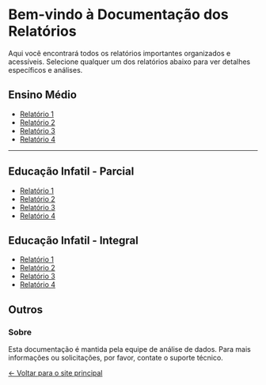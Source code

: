 # Bem-vindo à Documentação dos Relatórios

Aqui você encontrará todos os relatórios importantes organizados e acessíveis. Selecione qualquer um dos relatórios abaixo para ver detalhes específicos e análises.

## Ensino Médio

- [Relatório 1](report-1/index.md)
- [Relatório 2](report-2/index.md)
- [Relatório 3](report-3/index.md)
- [Relatório 4](report-4/index.md)

---
## Educação Infatil - Parcial
- [Relatório 1](report-1/index.md)
- [Relatório 2](report-2/index.md)
- [Relatório 3](report-3/index.md)
- [Relatório 4](report-4/index.md)


## Educação Infatil - Integral
- [Relatório 1](report-1/index.md)
- [Relatório 2](report-2/index.md)
- [Relatório 3](report-3/index.md)
- [Relatório 4](report-4/index.md)


## Outros

### Sobre

Esta documentação é mantida pela equipe de análise de dados. Para mais informações ou solicitações, por favor, contate o suporte técnico.

[← Voltar para o site principal](https://www.seusite.com)
